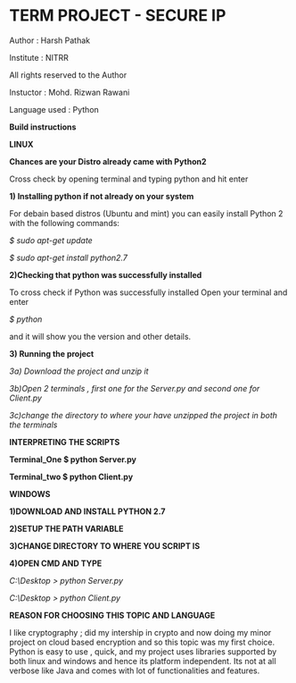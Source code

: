 # TERM PROJECT  - SECURE IP 
Author : Harsh Pathak

Institute : NITRR 

All rights reserved to the Author

Instuctor : Mohd. Rizwan Rawani

Language used : Python 

**Build instructions** 

**LINUX** 

**Chances are your Distro already came with Python2**

Cross check by opening terminal and typing python and hit enter 

**1) Installing python if not already on your system** 

For debain based distros (Ubuntu and mint) you can easily install Python 2 with the following commands:


*$ sudo apt-get update*


*$ sudo apt-get install python2.7*


**2)Checking that python  was successfully installed** 


To cross check if Python  was successfully installed Open your terminal and enter 

*$ python*       

and it will show you the version and other details.

**3) Running the project**
   
*3a) Download the project and unzip it* 

*3b)Open 2 terminals , first one for the Server.py and second one for Client.py*

*3c)change the directory to where your have  unzipped the project in both the terminals*
 
 **INTERPRETING THE SCRIPTS**
 
 **Terminal_One $ python Server.py**
      
 **Terminal_two $ python Client.py**

**WINDOWS** 

**1)DOWNLOAD AND INSTALL PYTHON 2.7**

**2)SETUP THE PATH VARIABLE**

**3)CHANGE DIRECTORY TO WHERE YOU SCRIPT IS**

**4)OPEN CMD AND TYPE**

*C:\Desktop > python Server.py*

*C:\Desktop > python Client.py*


**REASON FOR CHOOSING THIS TOPIC AND LANGUAGE**

I like cryptography ; did my intership in crypto and now doing my minor project on cloud based encryption and so this topic was my first choice.
Python is easy to use , quick, and my project uses libraries supported by both linux and windows and hence its platform independent. Its not at all verbose like Java and comes with lot of functionalities and features. 
